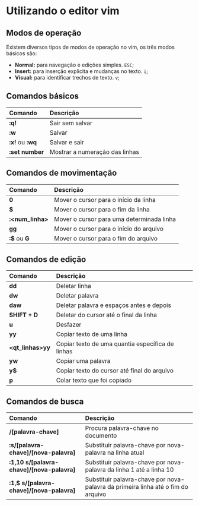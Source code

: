 # Utilizando o editor vim

## Modos de operação

Existem diversos tipos de modos de operação no vim, os três modos básicos são:
- **Normal:** para navegação e edições simples. `ESC`;
- **Insert:** para inserção explicita e mudanças no texto. `i`;
- **Visual:** para identificar trechos de texto. `v`;

## Comandos básicos
Comando | Descrição
:-------| :--------
**:q!** | Sair sem salvar
**:w**|Salvar
**:x!** ou **:wq** | Salvar e sair
**:set number** | Mostrar a numeração das linhas

## Comandos de movimentação
Comando | Descrição
:-------| :--------
**0** | Mover o cursor para o início da linha
**$** | Mover o cursor para o fim da linha
**:<num_linha>** | Mover o cursor para uma determinada linha
**gg** | Mover o cursor para o início do arquivo
**:$** ou **G** | Mover o cursor para o fim do arquivo

## Comandos de edição
Comando | Descrição
:-------| :--------
**dd** | Deletar linha
**dw** | Deletar palavra
**daw**| Deletar palavra e espaços antes e depois
**SHIFT + D** | Deletar do cursor até o final da linha
**u** | Desfazer
**yy** | Copiar texto de uma linha
**<qt_linhas>yy** | Copiar texto de uma quantia específica de linhas 
**yw** | Copiar uma palavra
**y$** | Copiar texto do cursor até final do arquivo
**p** | Colar texto que foi copiado

## Comandos de busca
Comando | Descrição
:-------| :--------
**/[palavra-chave]** | Procura palavra-chave no documento
**:s/[palavra-chave]/[nova-palavra]** | Substituir palavra-chave por nova-palavra na linha atual
**:1,10 s/[palavra-chave]/[nova-palavra]** | Substituir palavra-chave por nova-palavra da linha 1 até a linha 10
**:1,$ s/[palavra-chave]/[nova-palavra]** | Substituir palavra-chave por nova-palavra da primeira linha até o fim do arquivo
